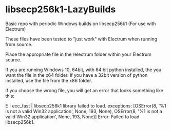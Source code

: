 # libsecp256k1-LazyBuilds
Basic repo with periodic Windows builds on libsecp256k1 (For use with Electrum)

These files have been tested to "just work" with Electrum when running from source.

Place the appropriate file in the /electrum folder within your Electrum source.

If you are running Windows 10, 64bit, with 64 bit python installed, the you want the file in the x64 folder. If you have a 32bit version of python installed, use the file from the x86 folder.

If you choose the wrong file, you will get an error that looks something like this:

E | ecc_fast | libsecp256k1 library failed to load. exceptions: [OSError(8, '%1 is not a valid Win32 application', None, 193, None), OSError(8, '%1 is not a valid Win32 application', None, 193, None)]
Error: Failed to load libsecp256k1.
